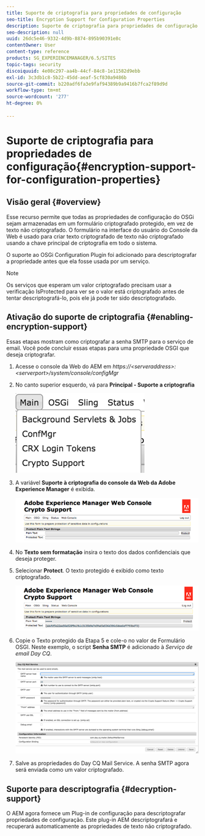 ```yaml
---
title: Suporte de criptografia para propriedades de configuração
seo-title: Encryption Support for Configuration Properties
description: Suporte de criptografia para propriedades de configuração
seo-description: null
uuid: 26dc5e46-9332-4d9b-8874-895b90391e8c
contentOwner: User
content-type: reference
products: SG_EXPERIENCEMANAGER/6.5/SITES
topic-tags: security
discoiquuid: 4e08c297-aa4b-44cf-84c8-1e11582d9ebb
exl-id: 3c3db1c8-5b22-45dd-aeaf-5cf830a9486b
source-git-commit: b220adf6fa3e9faf94389b9a9416b7fca2f89d9d
workflow-type: tm+mt
source-wordcount: '277'
ht-degree: 0%

---
```


# Suporte de criptografia para propriedades de configuração{#encryption-support-for-configuration-properties}

## Visão geral {#overview}

Esse recurso permite que todas as propriedades de configuração do OSGi sejam armazenadas em um formulário criptografado protegido, em vez de texto não criptografado. O formulário na interface do usuário do Console da Web é usado para criar texto criptografado de texto não criptografado usando a chave principal de criptografia em todo o sistema.

O suporte ao OSGi Configuration Plugin foi adicionado para descriptografar a propriedade antes que ela fosse usada por um serviço.

>[!NOTE]
>
>Os serviços que esperam um valor criptografado precisam usar a verificação IsProtected para ver se o valor está criptografado antes de tentar descriptografá-lo, pois ele já pode ter sido descriptografado.

## Ativação do suporte de criptografia {#enabling-encryption-support}

Essas etapas mostram como criptografar a senha SMTP para o serviço de email. Você pode concluir essas etapas para uma propriedade OSGI que deseja criptografar.

1. Acesse o console da Web do AEM em *https://&lt;serveraddress>:&lt;serverport>/system/console/configMgr*
1. No canto superior esquerdo, vá para **Principal - Suporte a criptografia**

   ![chlimage_1-325](assets/chlimage_1-325.png)

1. A variável **Suporte à criptografia do console da Web da Adobe Experience Manager** é exibida.

   ![screen_shot_2018-08-01at113417am](assets/screen_shot_2018-08-01at113417am.png)

1. No **Texto sem formatação** insira o texto dos dados confidenciais que deseja proteger.
1. Selecionar **Protect**. O texto protegido é exibido como texto criptografado.

   ![screen_shot_2018-08-01at113844am](assets/screen_shot_2018-08-01at113844am.png)

1. Copie o Texto protegido da Etapa 5 e cole-o no valor de Formulário OSGI. Neste exemplo, o script **Senha SMTP** é adicionado à *Serviço de email Day CQ*.

   ![screen_shot_2016-12-18at105809pm](assets/screen_shot_2016-12-18at105809pm.png)

1. Salve as propriedades do Day CQ Mail Service. A senha SMTP agora será enviada como um valor criptografado.

## Suporte para descriptografia {#decryption-support}

O AEM agora fornece um Plug-in de configuração para descriptografar propriedades de configuração. Este plug-in AEM descriptografará e recuperará automaticamente as propriedades de texto não criptografado.
